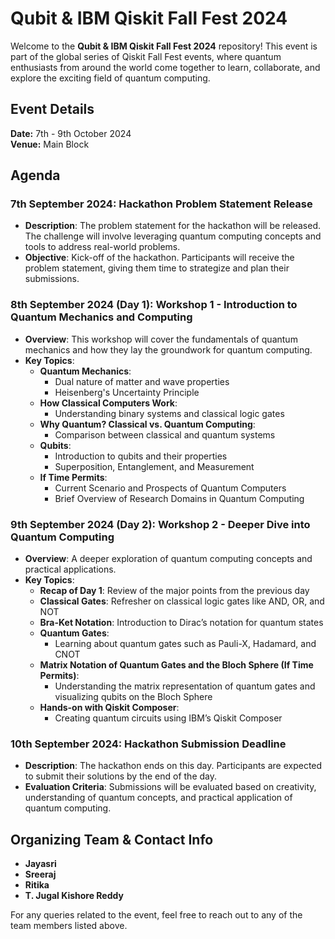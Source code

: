 
# Qubit & IBM Qiskit Fall Fest 2024

Welcome to the **Qubit & IBM Qiskit Fall Fest 2024** repository! This event is part of the global series of Qiskit Fall Fest events, where quantum enthusiasts from around the world come together to learn, collaborate, and explore the exciting field of quantum computing.

## Event Details

**Date:** 7th - 9th October 2024  
**Venue:** Main Block  


## Agenda

### 7th September 2024: Hackathon Problem Statement Release

- **Description**: The problem statement for the hackathon will be released. The challenge will involve leveraging quantum computing concepts and tools to address real-world problems.
- **Objective**: Kick-off of the hackathon. Participants will receive the problem statement, giving them time to strategize and plan their submissions.

### 8th September 2024 (Day 1): Workshop 1 - Introduction to Quantum Mechanics and Computing

- **Overview**: This workshop will cover the fundamentals of quantum mechanics and how they lay the groundwork for quantum computing.
- **Key Topics**:
  - **Quantum Mechanics**:
    - Dual nature of matter and wave properties
    - Heisenberg's Uncertainty Principle
  - **How Classical Computers Work**:
    - Understanding binary systems and classical logic gates
  - **Why Quantum? Classical vs. Quantum Computing**:
    - Comparison between classical and quantum systems
  - **Qubits**:
    - Introduction to qubits and their properties
    - Superposition, Entanglement, and Measurement
  - **If Time Permits**:
    - Current Scenario and Prospects of Quantum Computers
    - Brief Overview of Research Domains in Quantum Computing

### 9th September 2024 (Day 2): Workshop 2 - Deeper Dive into Quantum Computing

- **Overview**: A deeper exploration of quantum computing concepts and practical applications.
- **Key Topics**:
  - **Recap of Day 1**: Review of the major points from the previous day
  - **Classical Gates**: Refresher on classical logic gates like AND, OR, and NOT
  - **Bra-Ket Notation**: Introduction to Dirac’s notation for quantum states
  - **Quantum Gates**:
    - Learning about quantum gates such as Pauli-X, Hadamard, and CNOT
  - **Matrix Notation of Quantum Gates and the Bloch Sphere (If Time Permits)**:
    - Understanding the matrix representation of quantum gates and visualizing qubits on the Bloch Sphere
  - **Hands-on with Qiskit Composer**:
    - Creating quantum circuits using IBM’s Qiskit Composer

### 10th September 2024: Hackathon Submission Deadline

- **Description**: The hackathon ends on this day. Participants are expected to submit their solutions by the end of the day.
- **Evaluation Criteria**: Submissions will be evaluated based on creativity, understanding of quantum concepts, and practical application of quantum computing.

## Organizing Team & Contact Info

- **Jayasri**
- **Sreeraj**
- **Ritika**
- **T. Jugal Kishore Reddy**

For any queries related to the event, feel free to reach out to any of the team members listed above.
